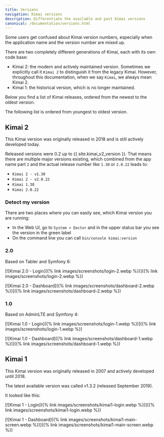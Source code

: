 ```yaml
---
title: Versions
navigation: Kimai versions
description: Differentiate the available and past Kimai versions
canonical: /documentation/versions.html
---
```


Some users get confused about Kimai version numbers, especially when the application name and the version number are mixed up.

There are two completely different generations of Kimai, each with its own code base:
- Kimai 2: the modern and actively maintained version. Sometimes we explicitly call it `Kimai 2` to distinguish it from the legacy Kimai. However, throughout this documentation, when we say `Kimai`, we always mean Kimai 2.
- Kimai 1: the historical version, which is no longer maintained.

Below you find a list of Kimai releases, ordered from the newest to the oldest version.

The following list is ordered from youngest to oldest version.

## Kimai 2

This Kimai version was originally released in 2018 and is still actively developed today.

Released versions were 0.2 up to {{ site.kimai_v2_version }}.
That means there are multiple major versions existing, which combined from the app name part `2` and the actual release number like `1.30` or `2.0.22` leads to:
- `Kimai 2 - v1.30`
- `Kimai 2 - v2.0.22`
- `Kimai 1.30`
- `Kimai 2.0.22`

### Detect my version

There are two places where you can easily see, which Kimai version you are running:

- In the Web UI, go to `System > Doctor` and in the upper status bar you see the version in the green label
- On the command line you can call `bin/console kimai:version`

### 2.0

Based on Tabler and Symfony 6:

[![Kimai 2.0 - Login]({% link images/screenshots/login-2.webp %})]({% link images/screenshots/login-2.webp %})

[![Kimai 2.0 - Dashboard]({% link images/screenshots/dashboard-2.webp %})]({% link images/screenshots/dashboard-2.webp %})

### 1.0

Based on AdminLTE and Symfony 4:

[![Kimai 1.0 - Login]({% link images/screenshots/login-1.webp %})]({% link images/screenshots/login-1.webp %})

[![Kimai 1.0 - Dashboard]({% link images/screenshots/dashboard-1.webp %})]({% link images/screenshots/dashboard-1.webp %})

## Kimai 1

This Kimai version was originally released in 2007 and actively developed until 2018.

The latest available version was called v1.3.2 (released September 2019). 

It looked like this:

[![Kimai 1 - Login]({% link images/screenshots/kimai1-login.webp %})]({% link images/screenshots/kimai1-login.webp %})

[![Kimai 1 - Dashboard]({% link images/screenshots/kimai1-main-screen.webp %})]({% link images/screenshots/kimai1-main-screen.webp %})

